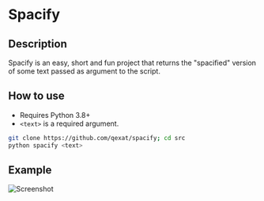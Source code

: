 # Spacify

## Description

Spacify is an easy, short and fun project that returns the "spacified" version of some text passed as argument to the script.

## How to use

- Requires Python 3.8+
- `<text>` is a required argument.

```sh
git clone https://github.com/qexat/spacify; cd src
python spacify <text>
```

## Example

![Screenshot](https://user-images.githubusercontent.com/43090614/160258765-5da47f5a-2a22-4fdf-ae1a-b964859f8b4d.png)
